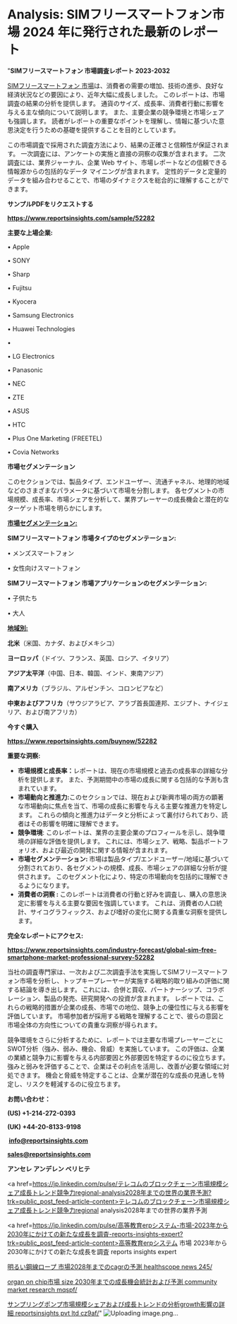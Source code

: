 # Analysis: SIMフリースマートフォン市場 2024 年に発行された最新のレポート

"<strong>SIMフリースマートフォン 市場調査レポート 2023-2032</strong>

<a href=https://www.reportsinsights.com/sample/52282>SIMフリースマートフォン 市場</a>は、消費者の需要の増加、技術の進歩、良好な経済状況などの要因により、近年大幅に成長しました。 このレポートは、市場調査の結果の分析を提供します。 通貨のサイズ、成長率、消費者行動に影響を与える主な傾向について説明します。 また、主要企業の競争環境と市場シェアも強調します。 読者がレポートの重要なポイントを理解し、情報に基づいた意思決定を行うための基礎を提供することを目的としています。

この市場調査で採用された調査方法により、結果の正確さと信頼性が保証されます。 一次調査には、アンケートの実施と直接の洞察の収集が含まれます。 二次調査には、業界ジャーナル、企業 Web サイト、市場レポートなどの信頼できる情報源からの包括的なデータ マイニングが含まれます。 定性的データと定量的データを組み合わせることで、市場のダイナミクスを総合的に理解することができます。

<strong><b>サンプルPDFをリクエストする</b></strong>

<a href=https://www.reportsinsights.com/sample/52282><strong><u>https://www.reportsinsights.com/sample/52282</u></strong></a>

<strong>主要な上場企業:</strong>

• Apple

• SONY

• Sharp

• Fujitsu

• Kyocera

• Samsung Electronics

• Huawei Technologies

• 

• LG Electronics

• Panasonic

• NEC

• ZTE

• ASUS

• HTC

• Plus One Marketing (FREETEL)

• Covia Networks

<strong>市場セグメンテーション</strong>

このセクションでは、製品タイプ、エンドユーザー、流通チャネル、地理的地域などのさまざまなパラメータに基づいて市場を分割します。 各セグメントの市場規模、成長率、市場シェアを分析して、業界プレーヤーの成長機会と潜在的なターゲット市場を明らかにします。

<strong><u>市場セグメンテーション</u></strong><strong><u>:</u></strong>

<strong>SIMフリースマートフォン 市場タイプのセグメンテーション:</strong>

• メンズスマートフォン

• 女性向けスマートフォン

<strong>SIMフリースマートフォン 市場アプリケーションのセグメンテーション:</strong>

• 子供たち

• 大人

<strong><u>地域別</u></strong><strong><u>:</u></strong>

<strong>北米</strong>（米国、カナダ、およびメキシコ）

<strong>ヨーロッパ</strong>（ドイツ、フランス、英国、ロシア、イタリア）

<strong>アジア太平洋</strong>（中国、日本、韓国、インド、東南アジア）

<strong>南アメリカ</strong>（ブラジル、アルゼンチン、コロンビアなど）

<strong>中東およびアフリカ</strong>（サウジアラビア、アラブ首長国連邦、エジプト、ナイジェリア、および南アフリカ）

<strong>今すぐ購入</strong>

<a href=https://www.reportsinsights.com/buynow/52282><strong><u>https://www.reportsinsights.com/buynow/52282</u></strong></a>

<strong>重要な洞察:</strong>
<ul>
  <li><strong>市場規模と成長率：</strong>レポートは、現在の市場規模と過去の成長率の詳細な分析を提供します。 また、予測期間中の市場の成長に関する包括的な予測も含まれています。</li>
  <li><strong>市場動向と推進力:</strong>このセクションでは、現在および新興市場の両方の顕著な市場動向に焦点を当て、市場の成長に影響を与える主要な推進力を特定します。 これらの傾向と推進力はデータと分析によって裏付けられており、読者はその影響を明確に理解できます。</li>
  <li><strong>競争環境</strong>: このレポートは、業界の主要企業のプロフィールを示し、競争環境の詳細な評価を提供します。 これには、市場シェア、戦略、製品ポートフォリオ、および最近の開発に関する情報が含まれます。</li>
  <li><strong>市場セグメンテーション: </strong>市場は製品タイプ/エンドユーザー/地域に基づいて分割されており、各セグメントの規模、成長、市場シェアの詳細な分析が提供されます。 このセグメント化により、特定の市場動向を包括的に理解できるようになります。</li>
  <li><strong>消費者の洞察 : </strong>このレポートは消費者の行動と好みを調査し、購入の意思決定に影響を与える主要な要因を強調しています。 これは、消費者の人口統計、サイコグラフィックス、および嗜好の変化に関する貴重な洞察を提供します。</li>
</ul>
<strong>完全なレポートにアクセス:</strong>

<a href=https://www.reportsinsights.com/industry-forecast/global-sim-free-smartphone-market-professional-survey-52282><strong><u><b>https://www.reportsinsights.com/industry-forecast/global-sim-free-smartphone-market-professional-survey-52282</b></u></strong></a>

当社の調査専門家は、一次および二次調査手法を実施してSIMフリースマートフォン市場を分析し、トップキープレーヤーが実施する戦略的取り組みの評価に関する結論を導き出します。 これには、合併と買収、パートナーシップ、コラボレーション、製品の発売、研究開発への投資が含まれます。 レポートでは、これらの戦略的措置が企業の成長、市場での地位、競争上の優位性に与える影響を評価しています。 市場参加者が採用する戦略を理解することで、彼らの意図と市場全体の方向性についての貴重な洞察が得られます。

競争環境をさらに分析するために、レポートでは主要な市場プレーヤーごとにSWOT分析（強み、弱み、機会、脅威）を実施しています。 この評価は、企業の業績と競争力に影響を与える内部要因と外部要因を特定するのに役立ちます。 強みと弱みを評価することで、企業はその利点を活用し、改善が必要な領域に対処できます。 機会と脅威を特定することは、企業が潜在的な成長の見通しを特定し、リスクを軽減するのに役立ちます。

<strong>お問い合わせ：</strong>

<strong>(US) +1-214-272-0393</strong>

<strong>(UK) +44-20-8133-9198</strong>

<strong> </strong><a href=info@reportsinsights.com><strong><u>info@reportsinsights.com</u></strong></a>

<a href=sales@reportsinsights.com><strong><u>sales@reportsinsights.com</u></strong></a>

<strong>アンセレ アンデレン ベリヒテ</strong>

<a href=https://jp.linkedin.com/pulse/テレコムのブロックチェーン市場規模シェア成長トレンド競争力regional-analysis2028年までの世界の業界予測?trk=public_post_feed-article-content>テレコムのブロックチェーン市場規模シェア成長トレンド競争力regional analysis2028年までの世界の業界予測</a>

<a href=https://jp.linkedin.com/pulse/高等教育erpシステム-市場-2023年から2030年にかけての新たな成長を調査-reports-insights-expert?trk=public_post_feed-article-content>高等教育erpシステム 市場 2023年から2030年にかけての新たな成長を調査 reports insights expert</a>

<a href=https://www.linkedin.com/pulse/明るい鋼線ロープ-市場2028年までのcagrの予測-healthscope-news-245/>明るい鋼線ロープ 市場2028年までのcagrの予測 healthscope news 245/</a>

<a href=https://www.linkedin.com/pulse/organ-on-chip市場-size-2030年までの成長機会統計および予測-community-market-research-mqspf/>organ on chip市場 size 2030年までの成長機会統計および予測 community market research mqspf/</a>

<a href=https://www.linkedin.com/pulse/サンプリングポンプ市場規模シェアおよび成長トレンドの分析growth影響の詳細-reportsinsights-pvt-ltd-cz9af/>サンプリングポンプ市場規模シェアおよび成長トレンドの分析growth影響の詳細 reportsinsights pvt ltd cz9af/</a>"
![Uploading image.png…]()
